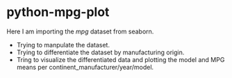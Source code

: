 # python-mpg-plot

Here I am importing the _mpg_ dataset from seaborn.

- Trying to manpulate the dataset.
- Trying to differentiate the dataset by manufacturing origin.
- Tring to visualize the differentiated data and plotting the model and MPG means per continent_manufacturer/year/model.
